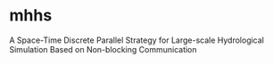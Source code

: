 # mhhs
A Space-Time Discrete Parallel Strategy for Large-scale Hydrological Simulation Based on Non-blocking Communication
